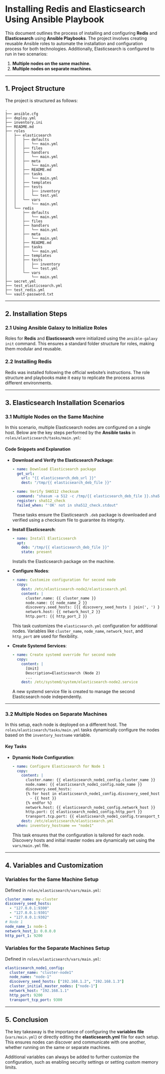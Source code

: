 # Installing Redis and Elasticsearch Using Ansible Playbook

This document outlines the process of installing and configuring **Redis** and **Elasticsearch** using **Ansible Playbooks**. The project involves creating reusable Ansible roles to automate the installation and configuration process for both technologies. Additionally, Elasticsearch is configured to run in two scenarios: 

1. **Multiple nodes on the same machine**.
2. **Multiple nodes on separate machines**.

---

## 1. Project Structure

The project is structured as follows:

```plaintext
.
├── ansible.cfg
├── deploy.yml
├── inventory.ini
├── README.md
├── roles
│   ├── elasticsearch
│   │   ├── defaults
│   │   │   └── main.yml
│   │   ├── files
│   │   ├── handlers
│   │   │   └── main.yml
│   │   ├── meta
│   │   │   └── main.yml
│   │   ├── README.md
│   │   ├── tasks
│   │   │   └── main.yml
│   │   ├── templates
│   │   ├── tests
│   │   │   ├── inventory
│   │   │   └── test.yml
│   │   └── vars
│   │       └── main.yml
│   └── redis
│       ├── defaults
│       │   └── main.yml
│       ├── files
│       ├── handlers
│       │   └── main.yml
│       ├── meta
│       │   └── main.yml
│       ├── README.md
│       ├── tasks
│       │   └── main.yml
│       ├── templates
│       ├── tests
│       │   ├── inventory
│       │   └── test.yml
│       └── vars
│           └── main.yml
├── secret.yml
├── test_elasticsearch.yml
├── test_redis.yml
└── vault-password.txt
```

---

## 2. Installation Steps

### 2.1 Using Ansible Galaxy to Initialize Roles

Roles for **Redis** and **Elasticsearch** were initialized using the `ansible-galaxy init` command. This ensures a standard folder structure for roles, making them modular and reusable.

### 2.2 Installing Redis

Redis was installed following the official website’s instructions. The role structure and playbooks make it easy to replicate the process across different environments.

---

## 3. Elasticsearch Installation Scenarios

### 3.1 Multiple Nodes on the Same Machine

In this scenario, multiple Elasticsearch nodes are configured on a single host. Below are the key steps performed by the **Ansible tasks** in `roles/elasticsearch/tasks/main.yml`:

#### Code Snippets and Explanation

- **Download and Verify the Elasticsearch Package**:
  ```yaml
  - name: Download Elasticsearch package
    get_url:
      url: "{{ elasticsearch_deb_url }}"
      dest: "/tmp/{{ elasticsearch_deb_file }}"
  
  - name: Verify SHA512 checksum
    command: "shasum -a 512 -c /tmp/{{ elasticsearch_deb_file }}.sha512"
    register: sha512_check
    failed_when: "'OK' not in sha512_check.stdout"
  ```
  These tasks ensure the Elasticsearch `.deb` package is downloaded and verified using a checksum file to guarantee its integrity.

- **Install Elasticsearch**:
  ```yaml
  - name: Install Elasticsearch
    apt:
      deb: "/tmp/{{ elasticsearch_deb_file }}"
      state: present
  ```
  Installs the Elasticsearch package on the machine.

- **Configure Nodes**:
  ```yaml
  - name: Customize configuration for second node
    copy:
      dest: /etc/elasticsearch-node2/elasticsearch.yml
      content: |
        cluster.name: {{ cluster_name }}
        node.name: {{ node_name_2 }}
        discovery.seed_hosts: [{{ discovery_seed_hosts | join(', ') }}]
        network.host: {{ network_host_2 }}
        http.port: {{ http_port_2 }}
  ```
  This task customizes the `elasticsearch.yml` configuration for additional nodes. Variables like `cluster_name`, `node_name`, `network_host`, and `http_port` are used for flexibility.

- **Create Systemd Services**:
  ```yaml
  - name: Create systemd override for second node
    copy:
      content: |
        [Unit]
        Description=Elasticsearch (Node 2)
        ...
      dest: /etc/systemd/system/elasticsearch-node2.service
  ```
  A new systemd service file is created to manage the second Elasticsearch node independently.

---

### 3.2 Multiple Nodes on Separate Machines

In this setup, each node is deployed on a different host. The `roles/elasticsearch/tasks/main.yml` tasks dynamically configure the nodes based on the `inventory_hostname` variable.

#### Key Tasks

- **Dynamic Node Configuration**:
  ```yaml
  - name: Configure Elasticsearch for Node 1
    copy:
      content: |
        cluster.name: {{ elasticsearch_node1_config.cluster_name }}
        node.name: {{ elasticsearch_node1_config.node_name }}
        discovery.seed_hosts:
        {% for host in elasticsearch_node1_config.discovery_seed_hosts %}
          - {{ host }}
        {% endfor %}
        network.host: {{ elasticsearch_node1_config.network_host }}
        http.port: {{ elasticsearch_node1_config.http_port }}
        transport.tcp.port: {{ elasticsearch_node1_config.transport_tcp_port }}
      dest: /etc/elasticsearch/elasticsearch.yml
    when: inventory_hostname == "node1"
  ```
  This task ensures that the configuration is tailored for each node. Discovery hosts and initial master nodes are dynamically set using the `vars/main.yml` file.

---

## 4. Variables and Customization

### Variables for the Same Machine Setup

Defined in `roles/elasticsearch/vars/main.yml`:

```yaml
cluster_name: my-cluster
discovery_seed_hosts:
  - "127.0.0.1:9300"
  - "127.0.0.1:9301"
  - "127.0.0.1:9302"
# Node 1
node_name_1: node-1
network_host_1: 0.0.0.0
http_port_1: 9200
```

### Variables for the Separate Machines Setup

Defined in `roles/elasticsearch/vars/main.yml`:

```yaml
elasticsearch_node1_config:
  cluster_name: "cluster-node1"
  node_name: "node-1"
  discovery_seed_hosts: ["192.168.1.2", "192.168.1.3"]
  cluster_initial_master_nodes: ["node-1"]
  network_host: "192.168.1.1"
  http_port: 9200
  transport_tcp_port: 9300
```

---

## 5. Conclusion

The key takeaway is the importance of configuring the **variables file** (`vars/main.yml`) or directly editing the **elasticsearch.yml** file for each setup. This ensures nodes can discover and communicate with one another, whether running on the same or separate machines. 

Additional variables can always be added to further customize the configuration, such as enabling security settings or setting custom memory limits.
